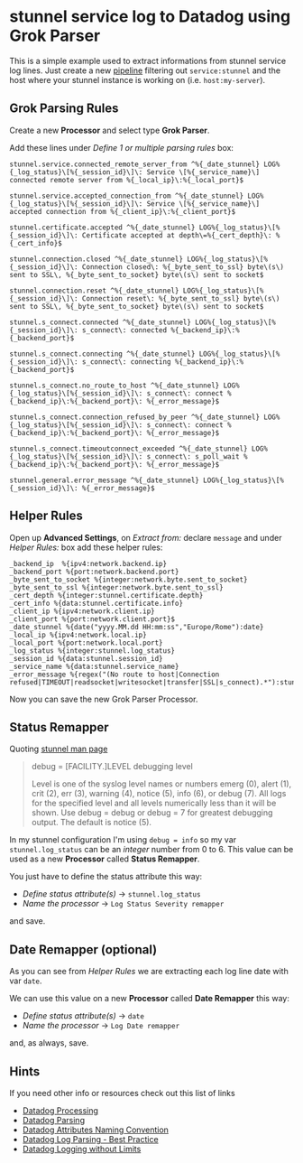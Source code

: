 # stunnel service log to Datadog using Grok Parser

This is a simple example used to extract informations from stunnel service log lines. Just create a new [pipeline](https://app.datadoghq.com/logs/pipelines) filtering out `service:stunnel` and the host where your stunnel instance is working on (i.e. `host:my-server`).

## Grok Parsing Rules

Create a new **Processor** and select type **Grok Parser**.

Add these lines under *Define 1 or multiple parsing rules* box:

```
stunnel.service.connected_remote_server_from ^%{_date_stunnel} LOG%{_log_status}\[%{_session_id}\]\: Service \[%{_service_name}\] connected remote server from %{_local_ip}\:%{_local_port}$

stunnel.service.accepted_connection_from ^%{_date_stunnel} LOG%{_log_status}\[%{_session_id}\]\: Service \[%{_service_name}\] accepted connection from %{_client_ip}\:%{_client_port}$

stunnel.certificate.accepted ^%{_date_stunnel} LOG%{_log_status}\[%{_session_id}\]\: Certificate accepted at depth\=%{_cert_depth}\: %{_cert_info}$

stunnel.connection.closed ^%{_date_stunnel} LOG%{_log_status}\[%{_session_id}\]\: Connection closed\: %{_byte_sent_to_ssl} byte\(s\) sent to SSL\, %{_byte_sent_to_socket} byte\(s\) sent to socket$

stunnel.connection.reset ^%{_date_stunnel} LOG%{_log_status}\[%{_session_id}\]\: Connection reset\: %{_byte_sent_to_ssl} byte\(s\) sent to SSL\, %{_byte_sent_to_socket} byte\(s\) sent to socket$

stunnel.s_connect.connected ^%{_date_stunnel} LOG%{_log_status}\[%{_session_id}\]\: s_connect\: connected %{_backend_ip}\:%{_backend_port}$

stunnel.s_connect.connecting ^%{_date_stunnel} LOG%{_log_status}\[%{_session_id}\]\: s_connect\: connecting %{_backend_ip}\:%{_backend_port}$

stunnel.s_connect.no_route_to_host ^%{_date_stunnel} LOG%{_log_status}\[%{_session_id}\]\: s_connect\: connect %{_backend_ip}\:%{_backend_port}\: %{_error_message}$

stunnel.s_connect.connection_refused_by_peer ^%{_date_stunnel} LOG%{_log_status}\[%{_session_id}\]\: s_connect\: connect %{_backend_ip}\:%{_backend_port}\: %{_error_message}$

stunnel.s_connect.timeoutconnect_exceeded ^%{_date_stunnel} LOG%{_log_status}\[%{_session_id}\]\: s_connect\: s_poll_wait %{_backend_ip}\:%{_backend_port}\: %{_error_message}$

stunnel.general.error_message ^%{_date_stunnel} LOG%{_log_status}\[%{_session_id}\]\: %{_error_message}$
```

## Helper Rules

Open up **Advanced Settings**, on *Extract from:* declare `message` and under *Helper Rules:* box add these helper rules:

```
_backend_ip  %{ipv4:network.backend.ip}
_backend_port %{port:network.backend.port}
_byte_sent_to_socket %{integer:network.byte.sent_to_socket}
_byte_sent_to_ssl %{integer:network.byte.sent_to_ssl}
_cert_depth %{integer:stunnel.certificate.depth}
_cert_info %{data:stunnel.certificate.info}
_client_ip %{ipv4:network.client.ip}
_client_port %{port:network.client.port}$
_date_stunnel %{date("yyyy.MM.dd HH:mm:ss","Europe/Rome"):date}
_local_ip %{ipv4:network.local.ip}
_local_port %{port:network.local.port}
_log_status %{integer:stunnel.log_status}
_session_id %{data:stunnel.session_id}
_service_name %{data:stunnel.service_name}
_error_message %{regex("(No route to host|Connection refused|TIMEOUT|readsocket|writesocket|transfer|SSL|s_connect).*"):stunnel.error_message}
```

Now you can save the new Grok Parser Processor.

## Status Remapper

Quoting [stunnel man page](https://www.stunnel.org/static/stunnel.html)

> debug = [FACILITY.]LEVEL
> debugging level
> 
> Level is one of the syslog level names or numbers emerg (0), alert (1), crit (2), err (3), warning (4), notice (5), info (6), or debug (7). All logs for the specified level and all levels numerically less than it will be shown. Use debug = debug or debug = 7 for greatest debugging output. The default is notice (5).

In my stunnel configuration I'm using `debug = info` so my var `stunnel.log_status` can be an *integer* number from 0 to 6. This value can be used as a new **Processor** called **Status Remapper**.

You just have to define the status attribute this way:

- *Define status attribute(s)* → `stunnel.log_status`
- *Name the processor* → `Log Status Severity remapper`

and save.

## Date Remapper (optional)

As you can see from *Helper Rules* we are extracting each log line date with var `date`.

We can use this value on a new **Processor** called **Date Remapper** this way:

- *Define status attribute(s)* → `date`
- *Name the processor* → `Log Date remapper`

and, as always, save.

## Hints

If you need other info or resources check out this list of links
- [Datadog Processing](https://docs.datadoghq.com/logs/processing/)
- [Datadog Parsing](https://docs.datadoghq.com/logs/processing/parsing/)
- [Datadog Attributes Naming Convention](https://docs.datadoghq.com/logs/processing/attributes_naming_convention/)
- [Datadog Log Parsing - Best Practice](https://docs.datadoghq.com/logs/faq/log-parsing-best-practice/)
- [Datadog Logging without Limits](https://docs.datadoghq.com/logs/logging_without_limits/)
